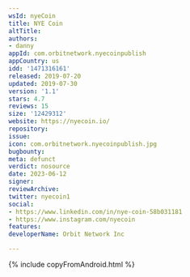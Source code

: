 ```yaml
---
wsId: nyeCoin
title: NYE Coin
altTitle: 
authors:
- danny
appId: com.orbitnetwork.nyecoinpublish
appCountry: us
idd: '1471316161'
released: 2019-07-20
updated: 2019-07-30
version: '1.1'
stars: 4.7
reviews: 15
size: '12429312'
website: https://nyecoin.io/
repository: 
issue: 
icon: com.orbitnetwork.nyecoinpublish.jpg
bugbounty: 
meta: defunct
verdict: nosource
date: 2023-06-12
signer: 
reviewArchive: 
twitter: nyecoin1
social:
- https://www.linkedin.com/in/nye-coin-58b031181
- https://www.instagram.com/nyecoin
features: 
developerName: Orbit Network Inc

---
```


{% include copyFromAndroid.html %}

